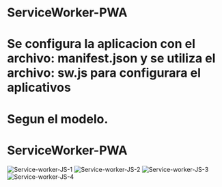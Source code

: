﻿# ServiceWorker-PWA

 # Se configura la aplicacion con el archivo: manifest.json y se utiliza el archivo: sw.js para configurara el aplicativos
 # Segun el modelo.
 
 # ServiceWorker-PWA
![Service-worker-JS-1](https://github.com/user-attachments/assets/5de18478-aee8-4d31-b4cc-8dcfbddd64ec)
![Service-worker-JS-2](https://github.com/user-attachments/assets/08556fa9-4d81-4cf9-9660-4fa2cbde6d66)
![Service-worker-JS-3](https://github.com/user-attachments/assets/c84205d6-eab6-4b4c-90b9-6a838f49ff5c)
![Service-worker-JS-4](https://github.com/user-attachments/assets/e51e5af8-63dc-4d04-ac4f-c95e4e166c9c)
